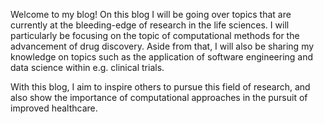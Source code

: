 Welcome to my blog!
On this blog I will be going over topics that are currently at the bleeding-edge
of research in the life sciences. I will particularly be focusing on the topic of 
computational methods for the advancement of drug discovery. Aside from that, I will
also be sharing my knowledge on topics such as the application of software engineering
and data science within e.g. clinical trials.

With this blog, I aim to inspire others to pursue this field of research, and also show the
importance of computational approaches in the pursuit of improved healthcare.
